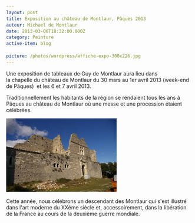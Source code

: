 ```yaml
---
layout: post
title: Exposition au château de Montlaur, Pâques 2013
auteur: Michael de Montlaur
date: 2013-03-06T18:32:00.000Z
category: Peinture
active-item: blog

picture: /photos/wordpress/affiche-expo-300x226.jpg
---
```


Une exposition de tableaux de Guy de Montlaur aura lieu dans la chapelle du château de Montlaur du 30 mars au 1er avril 2013 (week-end de Pâques)  et les 6 et 7 avril 2013.

Traditionnellement les habitants de la région se rendaient tous les ans à Pâques au château de Montlaur où une messe et une procession étaient célébrées.

<!--more-->

<img src="/photos/wordpress/chateau-de-Montlaur-300x199.jpg" alt="Château de Montlaur">

Cette année, nous célébrons un descendant des Montlaur qui s'est illustré dans l'art moderne du XXème siècle et, accessoirement, dans la libération de la France au cours de la deuxième guerre mondiale.
